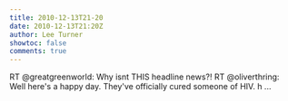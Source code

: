 ```yaml
---
title: 2010-12-13T21-20
date: 2010-12-13T21:20Z
author: Lee Turner
showtoc: false
comments: true
---
```


RT @greatgreenworld: Why isnt THIS headline news?! RT @oliverthring: Well here's a happy day. They've officially cured someone of HIV. h ...


